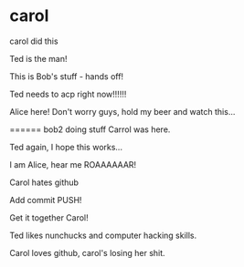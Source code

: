 
# carol

carol did this

Ted is the man!

This is Bob's stuff - hands off!

Ted needs to acp right now!!!!!!

Alice here! Don't worry guys, hold my beer and watch this...


======
bob2 doing stuff
Carrol was here.

Ted again, I hope this works...

I am Alice, hear me ROAAAAAAR!

Carol hates github


Add commit PUSH!


Get it together Carol!

Ted likes nunchucks and computer hacking skills.

Carol loves github, carol's losing her shit.
